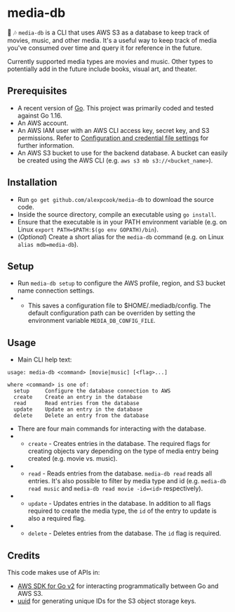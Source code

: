 # media-db

🎥 🎶 `media-db` is a CLI that uses AWS S3 as a database to keep track of movies, music, and other media. It's a useful way to keep track of media you've consumed over time and query it for reference in the future.

Currently supported media types are movies and music. Other types to potentially add in the future include books, visual art, and theater.

## Prerequisites

* A recent version of [Go](https://golang.org/). This project was primarily coded and tested against Go 1.16.
* An AWS account.
* An AWS IAM user with an AWS CLI access key, secret key, and S3 permissions. Refer to [Configuration and credential file settings](https://docs.aws.amazon.com/cli/latest/userguide/cli-configure-files.html) for further information.
* An AWS S3 bucket to use for the backend database. A bucket can easily be created using the AWS CLI (e.g. `aws s3 mb s3://<bucket_name>`).

## Installation

* Run `go get github.com/alexpcook/media-db` to download the source code.
* Inside the source directory, compile an executable using `go install`.
* Ensure that the executable is in your PATH environment variable (e.g. on Linux `export PATH=$PATH:$(go env GOPATH)/bin`).
* (_Optional_) Create a short alias for the `media-db` command (e.g. on Linux `alias mdb=media-db`).

## Setup
* Run `media-db setup` to configure the AWS profile, region, and S3 bucket name connection settings.
* * This saves a configuration file to $HOME/.mediadb/config. The default configuration path can be overriden by setting the environment variable `MEDIA_DB_CONFIG_FILE`.

## Usage

* Main CLI help text:

```
usage: media-db <command> [movie|music] [<flag>...]

where <command> is one of:
  setup		Configure the database connection to AWS
  create	Create an entry in the database
  read		Read entries from the database
  update	Update an entry in the database
  delete	Delete an entry from the database
```

* There are four main commands for interacting with the database.
* * `create` - Creates entries in the database. The required flags for creating objects vary depending on the type of media entry being created (e.g. movie vs. music).
* * `read` - Reads entries from the database. `media-db read` reads all entries. It's also possible to filter by media type and id (e.g. `media-db read music` and `media-db read movie -id=<id>` respectively).
* * `update` - Updates entries in the database. In addition to all flags required to create the media type, the `id` of the entry to update is also a required flag.
* * `delete` - Deletes entries from the database. The `id` flag is required.

## Credits

This code makes use of APIs in:
* [AWS SDK for Go v2](https://github.com/aws/aws-sdk-go-v2/) for interacting programmatically between Go and AWS S3.
* [uuid](https://github.com/google/uuid) for generating unique IDs for the S3 object storage keys.
